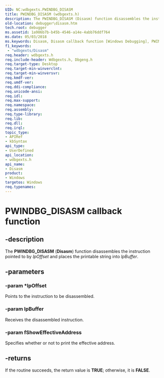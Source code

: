 ```yaml
---
UID: NC:wdbgexts.PWINDBG_DISASM
title: PWINDBG_DISASM (wdbgexts.h)
description: The PWINDBG_DISASM (Disasm) function disassembles the instruction pointed to by lpOffset and places the printable string into lpBuffer.
old-location: debugger\disasm.htm
tech.root: debugger
ms.assetid: 1a986b7b-b45b-4546-a14e-4abb76ddf764
ms.date: 05/03/2018
ms.keywords: Disasm, Disasm callback function [Windows Debugging], PWINDBG_DISASM, PWINDBG_DISASM callback, WdbgExts_Ref_787ab353-1829-4111-8931-2192bfb9cd0c.xml, debugger.disasm, wdbgexts/Disasm
f1_keywords:
 - "wdbgexts/Disasm"
req.header: wdbgexts.h
req.include-header: Wdbgexts.h, Dbgeng.h
req.target-type: Desktop
req.target-min-winverclnt: 
req.target-min-winversvr: 
req.kmdf-ver: 
req.umdf-ver: 
req.ddi-compliance: 
req.unicode-ansi: 
req.idl: 
req.max-support: 
req.namespace: 
req.assembly: 
req.type-library: 
req.lib: 
req.dll: 
req.irql: 
topic_type:
- APIRef
- kbSyntax
api_type:
- UserDefined
api_location:
- wdbgexts.h
api_name:
- Disasm
product:
- Windows
targetos: Windows
req.typenames: 
---
```


# PWINDBG_DISASM callback function


## -description


The <b>PWINDBG_DISASM</b> (<b>Disasm</b>) function disassembles the instruction pointed to by <i>lpOffset</i> and places the printable string into <i>lpBuffer</i>.


## -parameters




### -param *lpOffset

Points to the instruction to be disassembled.


### -param lpBuffer

Receives the disassembled instruction.


### -param fShowEffectiveAddress

Specifies whether or not to print the effective address.


## -returns



If the routine succeeds, the return value is <b>TRUE</b>; otherwise, it is <b>FALSE</b>.



